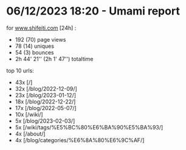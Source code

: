 # 06/12/2023 18:20 - Umami report
for www.shifeiti.com [24h] :

 - 192 (70) page views
 - 78 (14) uniques
 - 54 (3) bounces
 - 2h 44' 21'' (2h 1' 47'') totaltime


top 10 urls:
 - 43x [/]
 - 32x [/blog/2022-12-09/]
 - 23x [/blog/2023-01-12/]
 - 18x [/blog/2022-12-22/]
 - 17x [/blog/2022-05-07/]
 - 10x [/wiki/]
 - 5x [/blog/2023-02-03/]
 - 5x [/wiki/tags/%E5%BC%80%E6%BA%90%E5%BA%93/]
 - 4x [/about/]
 - 4x [/blog/categories/%E6%8A%80%E6%9C%AF/]


